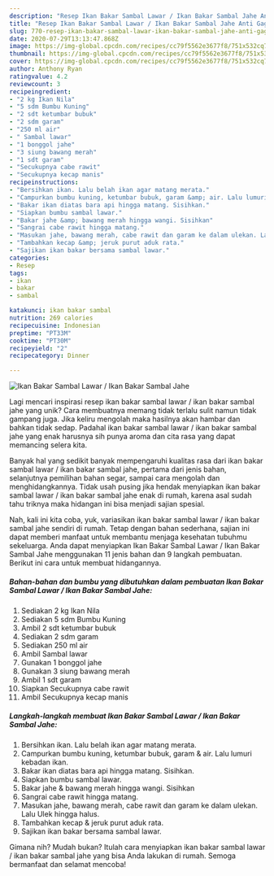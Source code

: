 ```yaml
---
description: "Resep Ikan Bakar Sambal Lawar / Ikan Bakar Sambal Jahe Anti Gagal"
title: "Resep Ikan Bakar Sambal Lawar / Ikan Bakar Sambal Jahe Anti Gagal"
slug: 770-resep-ikan-bakar-sambal-lawar-ikan-bakar-sambal-jahe-anti-gagal
date: 2020-07-29T13:13:47.868Z
image: https://img-global.cpcdn.com/recipes/cc79f5562e3677f8/751x532cq70/ikan-bakar-sambal-lawar-ikan-bakar-sambal-jahe-foto-resep-utama.jpg
thumbnail: https://img-global.cpcdn.com/recipes/cc79f5562e3677f8/751x532cq70/ikan-bakar-sambal-lawar-ikan-bakar-sambal-jahe-foto-resep-utama.jpg
cover: https://img-global.cpcdn.com/recipes/cc79f5562e3677f8/751x532cq70/ikan-bakar-sambal-lawar-ikan-bakar-sambal-jahe-foto-resep-utama.jpg
author: Anthony Ryan
ratingvalue: 4.2
reviewcount: 3
recipeingredient:
- "2 kg Ikan Nila"
- "5 sdm Bumbu Kuning"
- "2 sdt ketumbar bubuk"
- "2 sdm garam"
- "250 ml air"
- " Sambal lawar"
- "1 bonggol jahe"
- "3 siung bawang merah"
- "1 sdt garam"
- "Secukupnya cabe rawit"
- "Secukupnya kecap manis"
recipeinstructions:
- "Bersihkan ikan. Lalu belah ikan agar matang merata."
- "Campurkan bumbu kuning, ketumbar bubuk, garam &amp; air. Lalu lumuri kebadan ikan."
- "Bakar ikan diatas bara api hingga matang. Sisihkan."
- "Siapkan bumbu sambal lawar."
- "Bakar jahe &amp; bawang merah hingga wangi. Sisihkan"
- "Sangrai cabe rawit hingga matang."
- "Masukan jahe, bawang merah, cabe rawit dan garam ke dalam ulekan. Lalu Ulek hingga halus."
- "Tambahkan kecap &amp; jeruk purut aduk rata."
- "Sajikan ikan bakar bersama sambal lawar."
categories:
- Resep
tags:
- ikan
- bakar
- sambal

katakunci: ikan bakar sambal 
nutrition: 269 calories
recipecuisine: Indonesian
preptime: "PT33M"
cooktime: "PT30M"
recipeyield: "2"
recipecategory: Dinner

---
```



![Ikan Bakar Sambal Lawar / Ikan Bakar Sambal Jahe](https://img-global.cpcdn.com/recipes/cc79f5562e3677f8/751x532cq70/ikan-bakar-sambal-lawar-ikan-bakar-sambal-jahe-foto-resep-utama.jpg)

Lagi mencari inspirasi resep ikan bakar sambal lawar / ikan bakar sambal jahe yang unik? Cara membuatnya memang tidak terlalu sulit namun tidak gampang juga. Jika keliru mengolah maka hasilnya akan hambar dan bahkan tidak sedap. Padahal ikan bakar sambal lawar / ikan bakar sambal jahe yang enak harusnya sih punya aroma dan cita rasa yang dapat memancing selera kita.

Banyak hal yang sedikit banyak mempengaruhi kualitas rasa dari ikan bakar sambal lawar / ikan bakar sambal jahe, pertama dari jenis bahan, selanjutnya pemilihan bahan segar, sampai cara mengolah dan menghidangkannya. Tidak usah pusing jika hendak menyiapkan ikan bakar sambal lawar / ikan bakar sambal jahe enak di rumah, karena asal sudah tahu triknya maka hidangan ini bisa menjadi sajian spesial.




Nah, kali ini kita coba, yuk, variasikan ikan bakar sambal lawar / ikan bakar sambal jahe sendiri di rumah. Tetap dengan bahan sederhana, sajian ini dapat memberi manfaat untuk membantu menjaga kesehatan tubuhmu sekeluarga. Anda dapat menyiapkan Ikan Bakar Sambal Lawar / Ikan Bakar Sambal Jahe menggunakan 11 jenis bahan dan 9 langkah pembuatan. Berikut ini cara untuk membuat hidangannya.

<!--inarticleads1-->

##### Bahan-bahan dan bumbu yang dibutuhkan dalam pembuatan Ikan Bakar Sambal Lawar / Ikan Bakar Sambal Jahe:

1. Sediakan 2 kg Ikan Nila
1. Sediakan 5 sdm Bumbu Kuning
1. Ambil 2 sdt ketumbar bubuk
1. Sediakan 2 sdm garam
1. Sediakan 250 ml air
1. Ambil  Sambal lawar
1. Gunakan 1 bonggol jahe
1. Gunakan 3 siung bawang merah
1. Ambil 1 sdt garam
1. Siapkan Secukupnya cabe rawit
1. Ambil Secukupnya kecap manis




<!--inarticleads2-->

##### Langkah-langkah membuat Ikan Bakar Sambal Lawar / Ikan Bakar Sambal Jahe:

1. Bersihkan ikan. Lalu belah ikan agar matang merata.
1. Campurkan bumbu kuning, ketumbar bubuk, garam &amp; air. Lalu lumuri kebadan ikan.
1. Bakar ikan diatas bara api hingga matang. Sisihkan.
1. Siapkan bumbu sambal lawar.
1. Bakar jahe &amp; bawang merah hingga wangi. Sisihkan
1. Sangrai cabe rawit hingga matang.
1. Masukan jahe, bawang merah, cabe rawit dan garam ke dalam ulekan. Lalu Ulek hingga halus.
1. Tambahkan kecap &amp; jeruk purut aduk rata.
1. Sajikan ikan bakar bersama sambal lawar.




Gimana nih? Mudah bukan? Itulah cara menyiapkan ikan bakar sambal lawar / ikan bakar sambal jahe yang bisa Anda lakukan di rumah. Semoga bermanfaat dan selamat mencoba!
